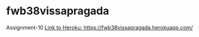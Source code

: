 # fwb38vissapragada
Assignment-10
<a href="https://fwb38vissapragada.herokuapp.com/">Link to Heroku: https://fwb38vissapragada.herokuapp.com/ </a>
